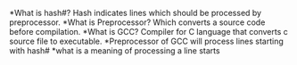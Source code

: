 *What is hash#?
Hash indicates lines which should be processed by preprocessor.
*What is Preprocessor?
Which converts a source code before compilation.
*What is GCC?
Compiler for C language that converts c source file to executable.
*Preprocessor of GCC will process lines starting with hash#
*what is a meaning of processing a line starts



